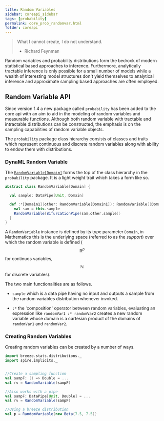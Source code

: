 ```yaml
---
title: Random Variables
sidebar: coreapi_sidebar
tags: [probability]
permalink: core_prob_randomvar.html
folder: coreapi
---
```


>What I cannot create, I do not understand.
> - Richard Feynman

Random variables and probability distributions form the bedrock of modern statistical based approaches to inference. Furthermore, analytically tractable inference is only possible for a small number of models while a wealth of interesting model structures don't yield themselves to analytical inference and approximate sampling based approaches are often employed.

## Random Variable API

Since version 1.4 a new package called ```probability``` has been added to the core api with an aim to aid in the modeling of random variables and measurable functions. Although both random variable with tractable and intractable distributions can be constructed, the emphasis is on the sampling capabilities of random variable objects.

The ```probability``` package class hierarchy consists of classes and traits which represent continuous and discrete random variables along with ability to endow them with distributions.

### DynaML Random Variable

The [```RandomVariable[Domain]```]({{site.baseurl}}/api_docs/dynaml-core/index.html#io.github.mandar2812.dynaml.probability.RandomVariable) forms the top of the class hierarchy in the ```probability``` package. It is a light weight trait which takes a form like so.

```scala
abstract class RandomVariable[Domain] {

  val sample: DataPipe[Unit, Domain]

  def :*[Domain1](other: RandomVariable[Domain1]): RandomVariable[(Domain, Domain1)] = {
    val sam = this.sample
    RandomVariable(BifurcationPipe(sam,other.sample))
  }
}

```

A ```RandomVariable``` instance is defined by its type parameter ```Domain```, in Mathematics this is the underlying space (referred to as the _support_) over which the random variable is defined ($$\mathbb{R}^p$$ for continuos variables, $$\mathbb{N}$$ for discrete variables).

The two main functionalities are as follows.

* ```sample``` which is a data pipe having no input and outputs a sample from the random variables distribution whenever invoked.

* ```:*``` the 'composition' operator between random variables, evaluating an expression like ```randomVar1 :* randomVar2``` creates a new random variable whose domain is a cartesian product of the domains of ```randomVar1``` and ```randomVar2```.

### Creating Random Variables

Creating random variables can be created by a number of ways.

```scala
import breeze.stats.distributions._
import spire.implicits._


//Create a sampling function
val sampF: () => Double = ...
val rv = RandomVariable(sampF)

//Also works with a pipe
val sampF: DataPipe[Unit, Double] = ...
val rv = RandomVariable(sampF)

//Using a breeze distribution
val p = RandomVariable(new Beta(7.5, 7.5))

```
